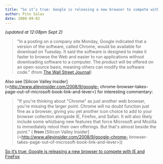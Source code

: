 ```yaml
---
title: "So it’s true: Google is releasing a new browser to compete with IE and FireFox"
author: Pito Salas
date: 2008-09-02
---
```




_(updated at 12:08pm Sept 2)_

> "In a posting on a company site Monday, Google indicated that a version of
> the software, called Chrome, would be available for download on Tuesday. It
> said the software is designed to make it faster to browse the Web and easier
> to run applications without downloading software to a computer. The product
> will be offered on an open-source basis, meaning others can modify the
> software code." (from [The Wall Street
> Journal](<http://online.wsj.com/article/SB122029908090487903.html?mod=djemITP>))

Also see [Silicon Valley Insider](<http://www.alleyinsider.com/2008/9/google-
chrome-browser-takes-page-out-of-microsoft-book-link-and-lever>) for
interesting commentary:

> "If you're thinking about "Chrome" as just another web browser, you're
> missing the larger point. Chrome will no doubt function just fine as a
> browser, giving you yet another icon choice to add to your browser
> collection alongside IE, Firefox, and Safari. It will also likely include
> some whizbang new features that force Microsoft and Mozilla to immediately
> retool their own offerings. But that's almost beside the point." ( **from**
> [Silicon Valley Insider](<http://www.alleyinsider.com/2008/9/google-chrome-
> browser-takes-page-out-of-microsoft-book-link-and-lever>))


[So it’s true: Google is releasing a new browser to compete with IE and FireFox](None)
